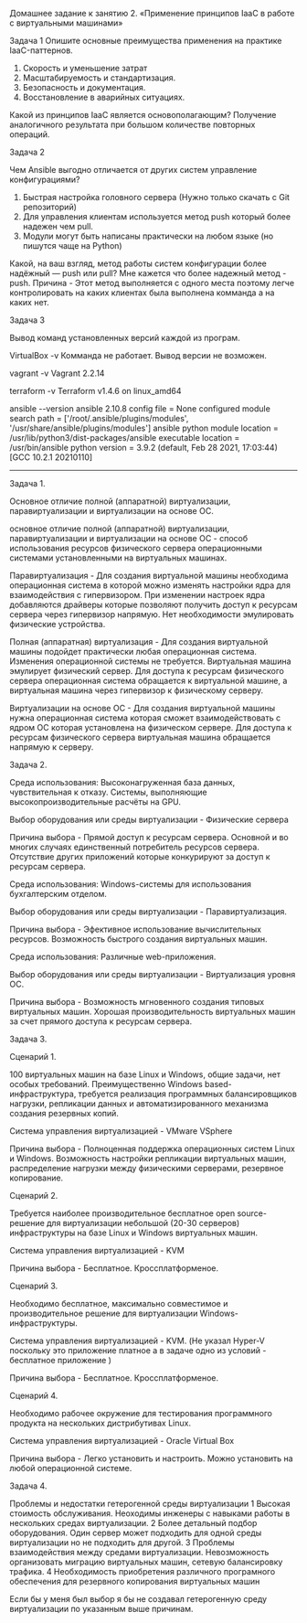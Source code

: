 Домашнее задание к занятию 2. «Применение принципов IaaC в работе с виртуальными машинами»

Задача 1
Опишите основные преимущества применения на практике IaaC-паттернов.
1. Скорость и уменьшение затрат
2. Масштабируемость и стандартизация.
3. Безопасность и документация.
4. Восстановление в аварийных ситуациях.


Какой из принципов IaaC является основополагающим?
Получение аналогичного результата при большом количестве повторных операций.

Задача 2

Чем Ansible выгодно отличается от других систем управление конфигурациями?
1. Быстрая настройка головного сервера (Нужно только скачать с Git репозиторий)
2. Для управления клиентам используется метод push который более надежен чем pull.
3. Модули могут быть написаны практически на любом языке (но пишутся чаще на Python)

Какой, на ваш взгляд, метод работы систем конфигурации более надёжный — push или pull?
Мне кажется что более надежный метод - push.
Причина - Этот метод выполняется с одного места поэтому легче контролировать на каких клиентах была выполнена комманда а на каких нет.

Задача 3

Вывод команд установленных версий каждой из програм.


VirtualBox -v
Комманда не работает. Вывод версии не возможен.

vagrant -v
Vagrant 2.2.14

terraform -v 
Terraform v1.4.6
on linux_amd64

ansible --version
ansible 2.10.8
  config file = None
  configured module search path = ['/root/.ansible/plugins/modules', '/usr/share/ansible/plugins/modules']
  ansible python module location = /usr/lib/python3/dist-packages/ansible
  executable location = /usr/bin/ansible
  python version = 3.9.2 (default, Feb 28 2021, 17:03:44) [GCC 10.2.1 20210110]



********************************************************************************************************************





Задача 1.

Основное отличие полной (аппаратной) виртуализации, паравиртуализации и виртуализации на основе ОС.

основное отличие полной (аппаратной) виртуализации, паравиртуализации и виртуализации на основе ОС - способ использования  ресурсов физического сервера операционными системами установленными на  виртуальных машинах.

Паравиртуализация -  Для создания виртуальной машины необходима операционная система в которой можно изменять настройки ядра для  взаимодействия с гипервизором.
При изменении  настроек ядра добавляются драйверы которые позволяют получить  доступ к ресурсам сервера через гипервизор напрямую. Нет необходимости эмулировать физические устройства. 

Полная (аппаратная) виртуализация - Для создания виртуальной машины подойдет практически любая операционная система. Изменения операционной системы не требуется.  Виртуальная машина эмулирует физический сервер. Для доступа к ресурсам физического сервера операционная система обращается к виртуальной машине, а виртуальная машина через гипервизор к физическому серверу.

Виртуализации на основе ОС - Для создания виртуальной машины нужна операционная система которая сможет взаимодействовать с ядром ОС которая установлена на физическом сервере. Для доступа к ресурсам физического сервера виртуальная машина обращается напрямую к серверу.

Задача 2.

Среда использования:
Высоконагруженная база данных, чувствительная к отказу.
Системы, выполняющие высокопроизводительные расчёты на GPU.

Выбор оборудования или среды виртуализации - Физические сервера 

Причина выбора - Прямой доступ к ресурсам сервера. Основной и во многих случаях единственный потребитель ресурсов сервера. Отсутствие других приложений которые конкурируют за доступ к ресурсам сервера.


Среда использования:
Windows-системы для использования бухгалтерским отделом.

Выбор оборудования или среды виртуализации - Паравиртуализация.

Причина выбора - Эфективное использование вычислительных ресурсов. Возможность быстрого создания виртуальных машин.


Среда использования:
Различные web-приложения.

Выбор оборудования или среды виртуализации - Виртуализация уровня ОС.

Причина выбора -  Возможность мгновенного создания типовых виртуальных машин. Хорошая производительность виртуальных машин за счет прямого доступа к ресурсам сервера.


Задача 3.

Сценарий 1.

100 виртуальных машин на базе Linux и Windows, общие задачи, нет особых требований. Преимущественно Windows based-инфраструктура, требуется реализация программных балансировщиков нагрузки, репликации данных и автоматизированного механизма создания резервных копий.

Система управления виртуализацией - VMware VSphere

Причина выбора -  Полноценная поддержка операционных систем Linux и Windows.
Возможность настройки репликации виртуальных машин, распределение нагрузки между физическими серверами, резервное копирование.


Сценарий 2.

Требуется наиболее производительное бесплатное open source-решение для виртуализации небольшой (20-30 серверов) инфраструктуры на базе Linux и Windows виртуальных машин.

Система управления виртуализацией - KVM

Причина выбора - Бесплатное. Кроссплатформеное.  


Сценарий 3.

Необходимо бесплатное, максимально совместимое и производительное решение для виртуализации Windows-инфраструктуры.

Система управления виртуализацией - KVM. (Не указал Hyper-V поскольку это приложение платное а в задаче одно из условий - бесплатное приложение )

Причина выбора - Бесплатное. Кроссплатформеное. 


Сценарий 4.

Необходимо рабочее окружение для тестирования программного продукта на нескольких дистрибутивах Linux.

Система управления виртуализацией - Oracle Virtual Box

Причина выбора - Легко установить и настроить. Можно установить на любой операционной системе.


Задача 4.

Проблемы и недостатки гетерогенной среды виртуализации
1 Высокая стоимость обслуживания. Неоходимы инженеры с навыками работы в нескольких средах виртуализации.
2 Более детальный подбор оборудования. Один сервер может подходить для одной среды виртуализации но не подходить для другой.
3 Проблемы взаимодействия между средами виртуализации. Невозможность организовать миграцию виртуальных машин, сетевую балансировку трафика.
4 Необходимость приобретения различного програмного обеспечения для резервного копирования виртуальных машин

Если бы у меня был выбор я бы не создавал гетерогенную среду виртуализации по указанным выше причинам.


